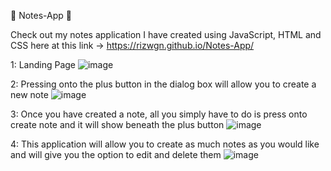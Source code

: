 🚀 Notes-App 🚀

Check out my notes application I have created using JavaScript, HTML and CSS here at this link -> https://rizwgn.github.io/Notes-App/


1: Landing Page
![image](https://github.com/Rizwgn/Notes-App/assets/142605199/ca6ef425-bc67-4a25-a844-79f831a0ba83)

2: Pressing onto the plus button in the dialog box will allow you to create a new note
![image](https://github.com/Rizwgn/Notes-App/assets/142605199/036be4ae-4df0-403e-a5a0-c0552a34fb9a)

3: Once you have created a note, all you simply have to do is press onto create note and it will show beneath the plus button
![image](https://github.com/Rizwgn/Notes-App/assets/142605199/058633a5-240b-4e8f-8208-b277c5e88908)

4: This application will allow you to create as much notes as you would like and will give you the option to edit and delete them
![image](https://github.com/Rizwgn/Notes-App/assets/142605199/c38387af-1ce1-4ed9-b2ad-ebae49d2d7e3)
